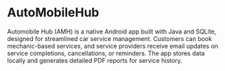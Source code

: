 
# AutoMobileHub
Automobile Hub (AMH) is a native Android app built with Java and SQLite, designed for streamlined car service management. Customers can book mechanic-based services, and service providers receive email updates on service completions, cancellations, or reminders. The app stores data locally and generates detailed PDF reports for service history.
